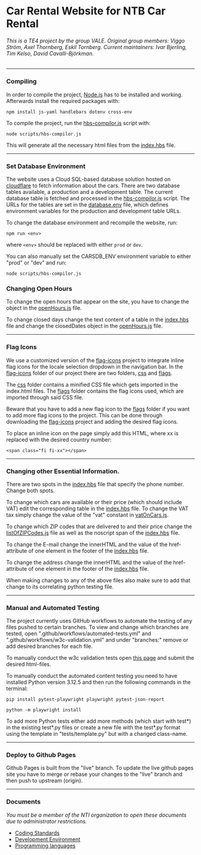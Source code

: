 # Car Rental Website for NTB Car Rental

###### This is a TE4 project by the group VALE. Original group members: Viggo Ström, Axel Thornberg, Eskil Tornberg. Current maintainers: Ivar Bjerling, Tim Kelso, David Cavalli-Björkman.

---

### Compiling

In order to compile the project, [Node.js](https://nodejs.org/en) has to be installed and working.
Afterwards install the required packages with:

``npm install js-yaml handlebars dotenv cross-env``

To compile the project, run the [hbs-compilor.js](https://github.com/NTIG-Uppsala/TE4-VALE-Biluthyrning/blob/main/scripts/hbs-compilor.js) script with:

``node scripts/hbs-compilor.js``

This will generate all the necessary html files from the [index.hbs](https://github.com/NTIG-Uppsala/TE4-VALE-Biluthyrning/blob/main/hbs/index.hbs) file.

---

### Set Database Environment
The website uses a Cloud SQL-based database solution hosted on [cloudflare](https://www.cloudflare.com/) to fetch information about the cars.
There are two database tables available, a production and a development table.
The current database table is fetched and processed in the [hbs-compilor.js](https://github.com/NTIG-Uppsala/TE4-VALE-Biluthyrning/blob/main/scripts/hbs-compilor.js) script.
The URLs for the tables are set in the [database.env](https://github.com/NTIG-Uppsala/TE4-VALE-Biluthyrning/blob/main/database.env) file, which defines environment variables for the production and development table URLs.

To change the database environment and recompile the website, run:

``npm run <env>``

where ``<env>`` should be replaced with either ``prod`` or ``dev``.

You can also manually set the CARSDB_ENV environment variable to either "prod" or "dev" and run:

``node scripts/hbs-compilor.js``

### Changing Open Hours

To change the open hours that appear on the site, you have to change the object in the [openHours.js](https://github.com/NTIG-Uppsala/TE4-VALE-Biluthyrning/blob/main/public/js/openHours.js) file.

To change closed days change the text content of a table in the [index.hbs](https://github.com/NTIG-Uppsala/TE4-VALE-Biluthyrning/blob/main/hbs/index.hbs) file and change the closedDates object in the [openHours.js](https://github.com/NTIG-Uppsala/TE4-VALE-Biluthyrning/blob/main/public/js/openHours.js) file.

---

### Flag Icons
We use a customized version of the [flag-icons](https://github.com/lipis/flag-icons) project to integrate inline flag icons for the locale selection dropdown in the navigation bar. 
In the [flag-icons](https://github.com/NTIG-Uppsala/TE4-VALE-Biluthyrning/blob/main/public/style/flag-icons/) folder of our project there are two folders, 
[css](https://github.com/NTIG-Uppsala/TE4-VALE-Biluthyrning/blob/main/public/style/flag-icons/css) and
[flags](https://github.com/NTIG-Uppsala/TE4-VALE-Biluthyrning/blob/main/public/style/flag-icons/flags).

The [css](https://github.com/NTIG-Uppsala/TE4-VALE-Biluthyrning/blob/main/public/style/flag-icons/css) folder contains a minified CSS file which gets imported in the index.html files.
The [flags](https://github.com/NTIG-Uppsala/TE4-VALE-Biluthyrning/blob/main/public/style/flag-icons/flags) folder contains the flag icons used, which are imported through said CSS file.

Beware that you have to add a new flag icon to the [flags](https://github.com/NTIG-Uppsala/TE4-VALE-Biluthyrning/blob/main/public/style/flag-icons/flags) folder if you want to add more flag icons to the project.
This can be done through downloading the [flag-icons](https://github.com/lipis/flag-icons) project and adding the desired flag icons.

To place an inline icon on the page simply add this HTML, where xx is replaced with the desired country number:

    <span class="fi fi-xx"></span>

---

### Changing other Essential Information.

There are two spots in the [index.hbs](https://github.com/NTIG-Uppsala/TE4-VALE-Biluthyrning/blob/main/hbs/index.hbs) file that specify the phone number. Change both spots.

To change which cars are available or their price (which should include VAT) edit the corresponding table in the [index.hbs](https://github.com/NTIG-Uppsala/TE4-VALE-Biluthyrning/blob/main/hbs/index.hbs) file. To change the VAT tax simply change the value of the "vat" constant in [vatOnCars.js](https://github.com/NTIG-Uppsala/TE4-VALE-Biluthyrning/blob/main/public/js/vatOnCars.js).

To change which ZIP codes that are delivered to and their price change the [listOfZIPCodes.js](https://github.com/NTIG-Uppsala/TE4-VALE-Biluthyrning/blob/main/public/js/listOfZIPCodes.js) file as well as the noscript span of the [index.hbs](https://github.com/NTIG-Uppsala/TE4-VALE-Biluthyrning/blob/main/hbs/index.hbs) file.

To change the E-mail change the innerHTML and the value of the href-attribute of one element in the footer of the [index.hbs](https://github.com/NTIG-Uppsala/TE4-VALE-Biluthyrning/blob/main/hbs/index.hbs) file.

To change the address change the innerHTML and the value of the href-attribute of one element in the footer of the [index.hbs](https://github.com/NTIG-Uppsala/TE4-VALE-Biluthyrning/blob/main/hbs/index.hbs) file.

When making changes to any of the above files also make sure to add that change to its correlating python testing file.

---

### Manual and Automated Testing

The project currently uses GitHub workflows to automate the testing of any files pushed to certain branches. To view and change which branches are tested, open ".github/workflows/automated-tests.yml" and ".github/workflows/w3c-validation.yml" and under "branches:" remove or add desired branches for each file.

To manually conduct the w3c validation tests open [this page](https://validator.w3.org/#validate_by_upload) and submit the desired html-files.

To manually conduct the automated content testing you need to have installed Python version 3.12.5 and then run the following commands in the terminal: 

``pip install pytest-playwright playwright pytest-json-report``

``python -m playwright install``

To add more Python tests either add more methods (which start with test*) in the existing test*.py files or create a new file with the test*.py format using the template in "tests/template.py" but with a changed class-name.

---

### Deploy to Github Pages

Github Pages is built from the "live" branch.
To update the live github pages site you have to merge or rebase your changes to the "live" branch and then push to upstream (origin).

---

### Documents

_You must be a member of the NTI organization to open these documents due to administrator restrictions._

-   [Coding Standards](https://docs.google.com/document/d/1dJfQdgAl6E9tcHBeBnb0e2uB0bi2bdLuae2takOrGkk)
-   [Development Environment](https://docs.google.com/document/d/1Ssf3YnYcBpyaFDB6_u13xwsDctFAzLoYFpRsogTgHsQ)
-   [Programming languages](https://docs.google.com/document/d/1SSwpfVekfKO-xPAD7ia-tl_2XUqu4rodW4a1T_FcxaQ)